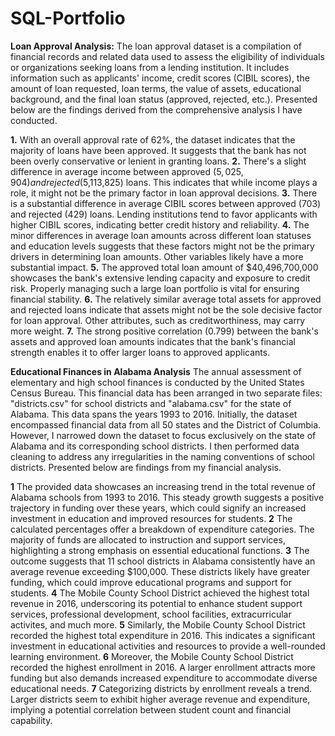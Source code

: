 # SQL-Portfolio

**Loan Approval Analysis:**
The loan approval dataset is a compilation of financial records and related data used to assess the 
eligibility of individuals or organizations seeking loans from a lending institution. It includes information 
such as applicants' income, credit scores (CIBIL scores), the amount of loan requested, loan terms, the value 
of assets, educational background, and the final loan status (approved, rejected, etc.). Presented below are the 
findings derived from the comprehensive analysis I have conducted.

**1.** With an overall approval rate of 62%, the dataset indicates that the majority of loans have been approved. 
   It suggests that the bank has not been overly conservative or lenient in granting loans.
**2.** There's a slight difference in average income between approved ($5,025,904) and rejected ($5,113,825) loans.
   This indicates that while income plays a role, it might not be the primary factor in loan approval decisions.
**3.** There is a substantial difference in average CIBIL scores between approved (703) and rejected (429) loans.
   Lending institutions tend to favor applicants with higher CIBIL scores, indicating better credit history and reliability.
**4.** The minor differences in average loan amounts across different loan statuses and education levels suggests that these
   factors might not be the primary drivers in determining loan amounts. Other variables likely have a more substantial impact.
**5.** The approved total loan amount of $40,496,700,000 showcases the bank's extensive lending capacity and exposure to credit
   risk. Properly managing such a large loan portfolio is vital for ensuring financial stability.
**6.** The relatively similar average total assets for approved and rejected loans indicate that assets might not be the sole
   decisive factor for loan approval. Other attributes, such as creditworthiness, may carry more weight.
**7.** The strong positive correlation (0.799) between the bank's assets and approved loan amounts indicates that the bank's
   financial strength enables it to offer larger loans to approved applicants.


**Educational Finances in Alabama Analysis**
The annual assessment of elementary and high school finances is conducted by the United States Census Bureau. This financial data has been arranged in two separate files: "districts.csv" for school districts and "alabama.csv" for the state of Alabama. This data spans the years 1993 to 2016. Initially, the dataset encompassed financial data from all 50 states and the District of Columbia. However, I narrowed down the dataset to focus exclusively on the state of Alabama and its corresponding school districts. I then performed data cleaning to address any irregularities in the naming conventions of school districts. Presented below are findings from my financial analysis.

**1** The provided data showcases an increasing trend in the total revenue of Alabama schools from 1993 to 2016. This steady growth suggests a positive trajectory in funding over these years, which could signify an increased investment in education and improved resources for students.
**2** The calculated percentages offer a breakdown of expenditure categories. The majority of funds are allocated to instruction and support services, highlighting a strong emphasis on essential educational functions.
**3** The outcome suggests that 11 school districts in Alabama consistently have an average revenue exceeding $100,000. These districts likely have greater funding, which could improve educational programs and support for students.
**4** The Mobile County School District achieved the highest total revenue in 2016, underscoring its potential to enhance student support services, professional development, school facilities, extracurricular activites, and much more.
**5** Similarly, the Mobile County School District recorded the highest total expenditure in 2016. This indicates a significant investment in educational activities and resources to provide a well-rounded learning environment.
**6** Moreover, the Mobile County School District recorded the highest enrollment in 2016. A larger enrollment attracts more funding but also demands increased expenditure to accommodate diverse educational needs. 
**7** Categorizing districts by enrollment reveals a trend. Larger districts seem to exhibit higher average revenue and expenditure, implying a potential correlation between student count and financial capability.

